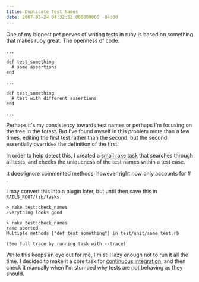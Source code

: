 ```yaml
---
title: Duplicate Test Names
date: 2007-03-24 04:32:52.000000000 -04:00
---
```

One of my biggest pet peeves of writing tests in ruby is based on something that makes ruby great. The openness of code.


    ...

    def test_something
      # some assertions
    end

    ...

    def test_something
      # test with different assertions
    end

    ...


Perhaps it's my consistency towards test names or perhaps I'm focusing on the tree in the forest. But I've found myself in this problem more than a few times, editing the first test rather than the second, but the second essentially overrides the definition of the first.

In order to help detect this, I created a [small rake task](http://source.elevatorfight.com/public/test_names/check_test_names.rake) that searches through all tests, and checks the uniqueness of the test names within a test case.

It does ignore commented methods, however right now only accounts for # .

I may convert this into a plugin later, but until then save this in `RAILS_ROOT/lib/tasks`


    > rake test:check_names
    Everything looks good

    > rake test:check_names
    rake aborted
    Multiple methods ["def test_something"] in test/unit/some_test.rb

    (See full trace by running task with --trace)



While this keeps an eye out for me, I'm still lazy enough not to run it all the time. I decided to make it a core task for [continuous integration](http://cerberus.rubyforge.org/), and then check it manually when I'm stumped why tests are not behaving as they should.
